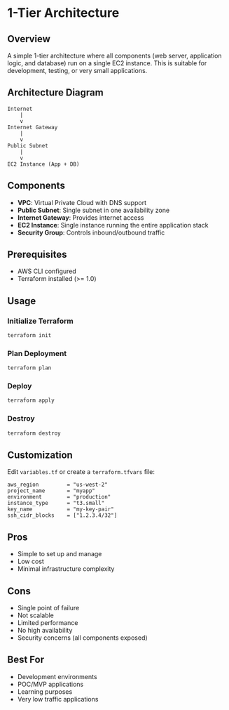 # 1-Tier Architecture

## Overview
A simple 1-tier architecture where all components (web server, application logic, and database) run on a single EC2 instance. This is suitable for development, testing, or very small applications.

## Architecture Diagram
```
Internet
    |
    v
Internet Gateway
    |
    v
Public Subnet
    |
    v
EC2 Instance (App + DB)
```

## Components
- **VPC**: Virtual Private Cloud with DNS support
- **Public Subnet**: Single subnet in one availability zone
- **Internet Gateway**: Provides internet access
- **EC2 Instance**: Single instance running the entire application stack
- **Security Group**: Controls inbound/outbound traffic

## Prerequisites
- AWS CLI configured
- Terraform installed (>= 1.0)

## Usage

### Initialize Terraform
```bash
terraform init
```

### Plan Deployment
```bash
terraform plan
```

### Deploy
```bash
terraform apply
```

### Destroy
```bash
terraform destroy
```

## Customization
Edit `variables.tf` or create a `terraform.tfvars` file:

```hcl
aws_region         = "us-west-2"
project_name       = "myapp"
environment        = "production"
instance_type      = "t3.small"
key_name           = "my-key-pair"
ssh_cidr_blocks    = ["1.2.3.4/32"]
```

## Pros
- Simple to set up and manage
- Low cost
- Minimal infrastructure complexity

## Cons
- Single point of failure
- Not scalable
- Limited performance
- No high availability
- Security concerns (all components exposed)

## Best For
- Development environments
- POC/MVP applications
- Learning purposes
- Very low traffic applications
